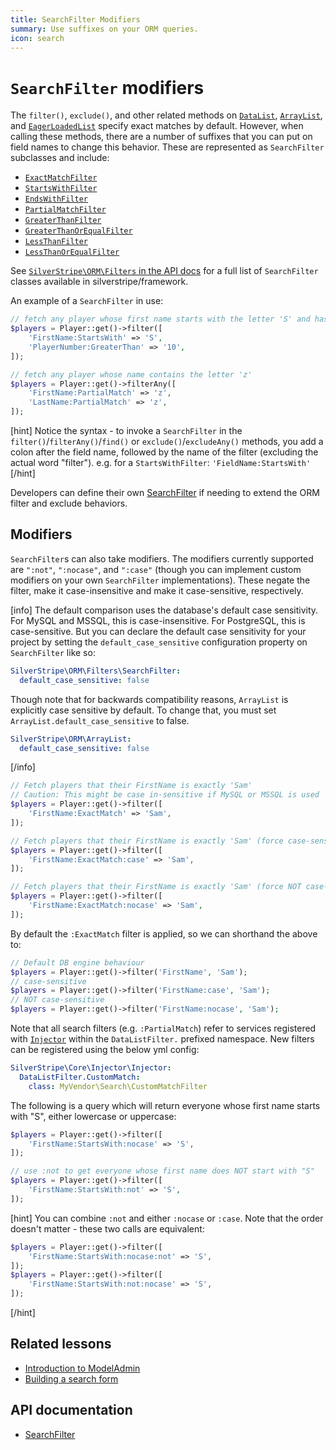 ```yaml
---
title: SearchFilter Modifiers
summary: Use suffixes on your ORM queries.
icon: search
---
```


# `SearchFilter` modifiers

The `filter()`, `exclude()`, and other related methods on [`DataList`](api:SilverStripe\ORM\DataList), [`ArrayList`](api:SilverStripe\ORM\ArrayList), and [`EagerLoadedList`](api:SilverStripe\ORM\EagerLoadedList) specify exact matches by default. However, when calling these methods, there are a number of suffixes that
you can put on field names to change this behavior. These are represented as `SearchFilter` subclasses and include:

- [`ExactMatchFilter`](api:SilverStripe\ORM\Filters\ExactMatchFilter)
- [`StartsWithFilter`](api:SilverStripe\ORM\Filters\StartsWithFilter)
- [`EndsWithFilter`](api:SilverStripe\ORM\Filters\EndsWithFilter)
- [`PartialMatchFilter`](api:SilverStripe\ORM\Filters\PartialMatchFilter)
- [`GreaterThanFilter`](api:SilverStripe\ORM\Filters\GreaterThanFilter)
- [`GreaterThanOrEqualFilter`](api:SilverStripe\ORM\Filters\GreaterThanOrEqualFilter)
- [`LessThanFilter`](api:SilverStripe\ORM\Filters\LessThanFilter)
- [`LessThanOrEqualFilter`](api:SilverStripe\ORM\Filters\LessThanOrEqualFilter)

See [`SilverStripe\ORM\Filters` in the API docs](api:SilverStripe\ORM\Filters) for a full list of `SearchFilter` classes available in silverstripe/framework.

An example of a `SearchFilter` in use:

```php
// fetch any player whose first name starts with the letter 'S' and has a PlayerNumber greater than 10
$players = Player::get()->filter([
    'FirstName:StartsWith' => 'S',
    'PlayerNumber:GreaterThan' => '10',
]);

// fetch any player whose name contains the letter 'z'
$players = Player::get()->filterAny([
    'FirstName:PartialMatch' => 'z',
    'LastName:PartialMatch' => 'z',
]);
```

[hint]
Notice the syntax - to invoke a `SearchFilter` in the `filter()`/`filterAny()`/`find()` or `exclude()`/`excludeAny()` methods, you add a colon after the field name, followed by the name of the filter (excluding the actual word "filter"). e.g. for a `StartsWithFilter`: `'FieldName:StartsWith'`
[/hint]

Developers can define their own [SearchFilter](api:SilverStripe\ORM\Filters\SearchFilter) if needing to extend the ORM filter and exclude behaviors.

## Modifiers

`SearchFilter`s can also take modifiers. The modifiers currently supported are `":not"`, `":nocase"`, and
`":case"` (though you can implement custom modifiers on your own `SearchFilter` implementations). These negate the filter, make it case-insensitive and make it case-sensitive, respectively.

[info]
The default comparison uses the database's default case sensitivity. For MySQL and MSSQL, this is case-insensitive. For PostgreSQL, this is case-sensitive. But you can declare the default
case sensitivity for your project by setting the `default_case_sensitive` configuration property on `SearchFilter` like so:

```yml
SilverStripe\ORM\Filters\SearchFilter:
  default_case_sensitive: false
```

Though note that for backwards compatibility reasons, `ArrayList` is explicitly case sensitive by default. To change that, you must set `ArrayList.default_case_sensitive` to false.

```yml
SilverStripe\ORM\ArrayList:
  default_case_sensitive: false
```

[/info]

```php
// Fetch players that their FirstName is exactly 'Sam'
// Caution: This might be case in-sensitive if MySQL or MSSQL is used
$players = Player::get()->filter([
    'FirstName:ExactMatch' => 'Sam',
]);

// Fetch players that their FirstName is exactly 'Sam' (force case-sensitive)
$players = Player::get()->filter([
    'FirstName:ExactMatch:case' => 'Sam',
]);

// Fetch players that their FirstName is exactly 'Sam' (force NOT case-sensitive)
$players = Player::get()->filter([
    'FirstName:ExactMatch:nocase' => 'Sam',
]);
```

By default the `:ExactMatch` filter is applied, so we can shorthand the above to:

```php
// Default DB engine behaviour
$players = Player::get()->filter('FirstName', 'Sam');
// case-sensitive
$players = Player::get()->filter('FirstName:case', 'Sam');
// NOT case-sensitive
$players = Player::get()->filter('FirstName:nocase', 'Sam');
```

Note that all search filters (e.g. `:PartialMatch`) refer to services registered with [`Injector`](api:SilverStripe\Core\Injector\Injector)
within the `DataListFilter.` prefixed namespace. New filters can be registered using the below yml
config:

```yml
SilverStripe\Core\Injector\Injector:
  DataListFilter.CustomMatch:
    class: MyVendor\Search\CustomMatchFilter
```

The following is a query which will return everyone whose first name starts with "S", either lowercase or uppercase:

```php
$players = Player::get()->filter([
    'FirstName:StartsWith:nocase' => 'S',
]);

// use :not to get everyone whose first name does NOT start with "S"
$players = Player::get()->filter([
    'FirstName:StartsWith:not' => 'S',
]);
```

[hint]
You can combine `:not` and either `:nocase` or `:case`. Note that the order doesn't matter - these two calls are equivalent:

```php
$players = Player::get()->filter([
    'FirstName:StartsWith:nocase:not' => 'S',
]);
$players = Player::get()->filter([
    'FirstName:StartsWith:not:nocase' => 'S',
]);
```

[/hint]

## Related lessons

- [Introduction to ModelAdmin](https://www.silverstripe.org/learn/lessons/v4/introduction-to-modeladmin-1)
- [Building a search form](https://www.silverstripe.org/learn/lessons/v4/building-a-search-form-1)

## API documentation

- [SearchFilter](api:SilverStripe\ORM\Filters\SearchFilter)
